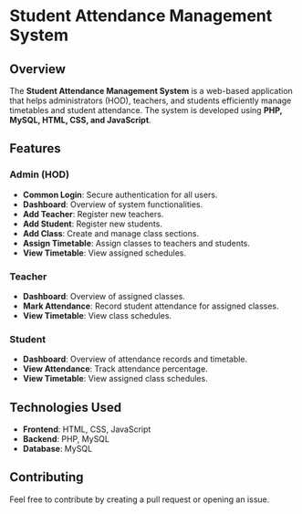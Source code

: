 # Student Attendance Management System

## Overview
The **Student Attendance Management System** is a web-based application that helps administrators (HOD), teachers, and students efficiently manage timetables and student attendance. The system is developed using **PHP, MySQL, HTML, CSS, and JavaScript**.

## Features
### Admin (HOD)
- **Common Login**: Secure authentication for all users.
- **Dashboard**: Overview of system functionalities.
- **Add Teacher**: Register new teachers.
- **Add Student**: Register new students.
- **Add Class**: Create and manage class sections.
- **Assign Timetable**: Assign classes to teachers and students.
- **View Timetable**: View assigned schedules.

### Teacher
- **Dashboard**: Overview of assigned classes.
- **Mark Attendance**: Record student attendance for assigned classes.
- **View Timetable**: View class schedules.

### Student
- **Dashboard**: Overview of attendance records and timetable.
- **View Attendance**: Track attendance percentage.
- **View Timetable**: View assigned class schedules.

## Technologies Used
- **Frontend**: HTML, CSS, JavaScript
- **Backend**: PHP, MySQL
- **Database**: MySQL

## Contributing
Feel free to contribute by creating a pull request or opening an issue.
